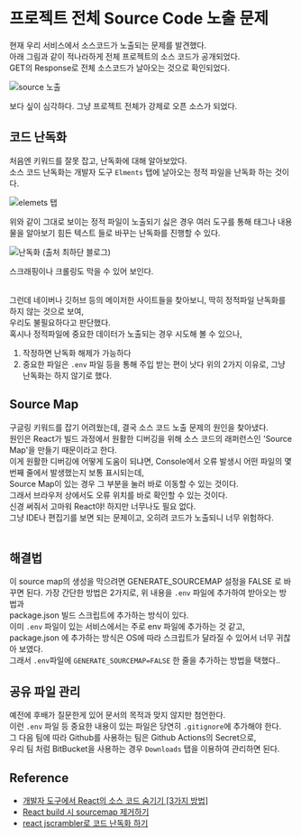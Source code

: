 # 프로젝트 전체 Source Code 노출 문제
현재 우리 서비스에서 소스코드가 노출되는 문제를 발견했다. <br>
아래 그림과 같이 적나라하게 전체 프로젝트의 소스 코드가 공개되었다. <br>
GET의 Response로 전체 소스코드가 날아오는 것으로 확인되었다. <Br>

![source 노출](https://user-images.githubusercontent.com/71186266/219049523-9a43239b-55a2-4a38-a2a1-ee27b85a785a.png)

보다 싶이 심각하다. 그냥 프로젝트 전체가 강제로 오픈 소스가 되었다.

## 코드 난독화
처음엔 키워드를 잘못 잡고, 난독화에 대해 알아보았다. <BR>
소스 코드 난독화는 개발자 도구 `Elments` 탭에 날아오는 정적 파일을 난독화 하는 것이다. <Br>

![elemets 탭](https://user-images.githubusercontent.com/71186266/219049166-e74da37f-cda4-4c96-9dbb-77bbd04e95a0.png)

위와 같이 그대로 보이는 정적 파일이 노출되기 싫은 경우 여러 도구를 통해 태그나 내용물을 알아보기 힘든
텍스트 들로 바꾸는 난독화를 진행할 수 있다. <br>

![난독화](https://user-images.githubusercontent.com/71186266/219049154-0a08d6ba-5082-4330-aea3-6f216efab5e7.png)
(출처 최하단 블로그) <br>

스크래핑이나 크롤링도 막을 수 있어 보인다. <br> <br>

그런데 네이버나 깃허브 등의 메이저한 사이트들을 찾아보니, 딱히 정적파일 난독화를 하지 않는 것으로 보여, <Br>
우리도 불필요하다고 판단했다. <Br>
혹시나 정적파일에 중요한 데이터가 노출되는 경우 시도해 볼 수 있으나,
1. 작정하면 난독화 해제가 가능하다
2. 중요한 파일은 `.env` 파일 등을 통해 주입 받는 편이 낫다
위의 2가지 이유로, 그냥 난독화는 하지 않기로 했다.

## Source Map
구글링 키워드를 잡기 어려웠는데, 결국 소스 코드 노출 문제의 원인을 찾아냈다. <br> 
원인은 React가 빌드 과정에서 원활한 디버깅을 위해 
소스 코드의 래퍼런스인 'Source Map'을 만들기 때문이라고 한다. <br>
이게 원활한 디버깅에 어떻게 도움이 되냐면, Console에서 오류 발생시 
어떤 파일의 몇 번째 줄에서 발생했는지 보통 표시되는데, <Br>
Source Map이 있는 경우 그 부분을 눌러 바로 이동할 수 있는 것이다. <Br>
그래서 브라우저 상에서도 오류 위치를 바로 확인할 수 있는 것이다. <Br>
신경 써줘서 고마워 React야! 하지만 너무나도 필요 없다. <Br>
그냥 IDE나 편집기를 보면 되는 문제이고, 오히려 코드가 노출되니 너무 위험하다. <Br> <br>


## 해결법
이 source map의 생성을 막으려면 GENERATE_SOURCEMAP 설정을 FALSE 로 바꾸면 된다.
가장 간단한 방법은 2가지로, 위 내용을 `.env` 파일에 추가하여 받아오는 방법과 <br> 
package.json 빌드 스크립트에 추가하는 방식이 있다. <br>
이미 `.env` 파일이 있는 서비스에서는 주로 env 파일에 추가하는 것 같고, <br>
package.json 에 추가하는 방식은 OS에 따라 스크립트가 달라질 수 있어서 너무 귀찮아 보였다. <br>
그래서 `.env`파일에 `GENERATE_SOURCEMAP=FALSE` 한 줄을 추가하는 방법을 택했다.. <br>


## 공유 파일 관리
예전에 후배가 질문한게 있어 문서의 목적과 맞지 않지만 첨언한다. <br>
이런 `.env` 파일 등 중요한 내용이 있는 파일은 당연히 `.gitignore`에 추가해야 한다. <br>
그 다음 팀에 따라 Github를 사용하는 팀은 Github Actions의 Secret으로, <br>
우리 팀 처럼 BitBucket을 사용하는 경우 `Downloads` 탭을 이용하여 관리하면 된다. 

## Reference
- [개발자 도구에서 React의 소스 코드 숨기기 [3가지 방법]](https://geekconfig.com/tutorial/hide-reacts-source-code-in-developer-tools-3-ways#:~:text=1.%20.env%20%ED%8C%8C%EC%9D%BC%EC%9D%84%20%ED%86%B5%ED%95%B4&text=env%20%ED%8C%8C%EC%9D%BC%EC%9D%84%20%EC%83%9D%EC%84%B1%ED%95%A9%EB%8B%88%EB%8B%A4,%ED%8C%8C%EC%9D%BC%20%EC%83%9D%EC%84%B1%EC%9D%84%20%EB%B0%A9%EC%A7%80%ED%95%A9%EB%8B%88%EB%8B%A4)
- [React build 시 sourcemap 제거하기](https://velog.io/@racoon/React-build-%EC%8B%9C-sourcemap-%EC%A0%9C%EA%B1%B0%ED%95%98%EA%B8%B0)
- [react jscrambler로 코드 난독화 하기](https://bekusib.tistory.com/140)
